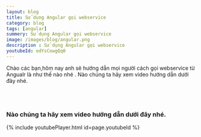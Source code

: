 ```yaml
---
layout: blog
title: Sử dụng Angular gọi webservice  
category: blog
tags: [angular]
summery: Sử dụng Angular gọi webservice  
image: /images/blog/angular.png
description : Sử dụng Angular gọi webservice
youtubeId: edYsCowgQq0
---
```

 
Chào các bạn,hôm nay anh sẽ hướng dẫn mọi người cách gọi webservice từ  Angualr là như thế nào nhé .
Nào chúng ta hãy xem video hướng dẫn dưới đây nhé.

<br><br>

### Nào chúng ta hãy xem video hướng dẫn dưới đây nhé.
{% include youtubePlayer.html id=page.youtubeId %}